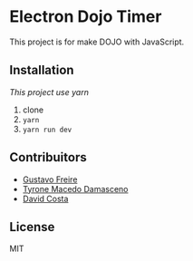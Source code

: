 # Electron Dojo Timer

This project is for make DOJO with JavaScript.

## Installation

_This project use yarn_

1. clone
2. `yarn`
3. `yarn run dev`

## Contribuitors

- [Gustavo Freire](https://github.com/gustavoFreireS)
- [Tyrone Macedo Damasceno](https://github.com/tyronedamasceno)
- [David Costa](https://github.com/davidcostadev)

## License

MIT

